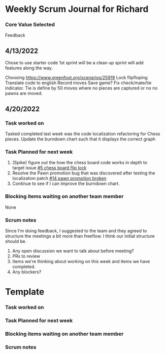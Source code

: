 # Weekly Scrum Journal for Richard #
### Core Value Selected ###
Feedback

## 4/13/2022 ##
Chose to use starter code 
1st sprint will be a clean up sprint will add features along the way.

Choosing https://www.greenfoot.org/scenarios/25919
Lock flipfloping 
Translate code to english
Record moves
Save game?
Fix check/mate/tie indicator.
Tie is define by 50 moves where no pieces are captured or no no pawns are moved.

## 4/20/2022 ##

### Task worked on ###
Tasked completed last week was the code localization refactoring for Chess pieces.
Update the burndown chart such that it displays the correct graph

### Task Planned for next week ###
1. (Spike) figure out the how the chess board code works in depth to target issue [#5 chess board flip lock](https://github.com/nguyensjsu/sp22-202-four-musketeers/issues/5)
2. Resolve the Pawn promotion bug that was discovered after testing the localization patch [#14 pawn promotion broken](https://github.com/nguyensjsu/sp22-202-four-musketeers/issues/14)
3. Continue to see if I can improve the burndown chart.

### Blocking items waiting on another team member ###
None

### Scrum notes ###
Since I'm doing feedback, I suggested to the team and they agreed to structure the meetings a bit more than freeflow.
I think our initial structure should be.
1. Any open discussion we want to talk about before meeting?
2. PRs to review
3. Items we're thinking about working on this week and items we have completed.
4. Any blockers?



# Template #
### Task worked on ###
### Task Planned for next week ###
### Blocking items waiting on another team member ###
### Scrum notes ###